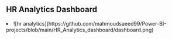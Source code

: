 <h2> HR Analytics Dashboard </h2>
<li>
![hr analytics](https://github.com/mahmoudsaeed99/Power-BI-projects/blob/main/HR_Analytics_dashboard/dashboard.png)
